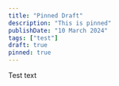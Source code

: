 ```yaml
---
title: "Pinned Draft"
description: "This is pinned"
publishDate: "10 March 2024"
tags: ["test"]
draft: true
pinned: true
---
```


Test text
